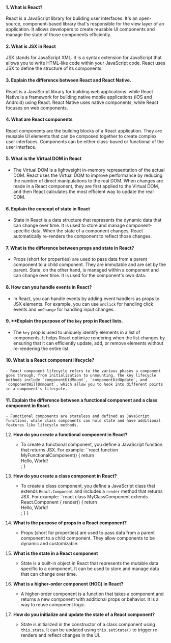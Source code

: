 #### 1. What is React?
   React is a JavaScript library for building user interfaces.  It's an open-source, component-based library that's responsible for the view layer of an application. It allows developers to create reusable UI components and manage the state of those components efficiently.

#### 2. What is JSX in React
   JSX stands for JavaScript XML. It is a syntax extension for JavaScript that allows you to write HTML-like code within your JavaScript code. React uses JSX to define the structure of its components.   
          
#### 3. Explain the difference between React and React Native.
   React is a JavaScript library for building web applications. while React Native is a framework for building native mobile applications (iOS and Android) using React. React Native uses native components, while React focuses on web components.

#### 4. What are React components
   React components are the building blocks of a React application. They are reusable UI elements that can be composed together to create complex user interfaces. Components can be either class-based or functional of the user interface.

#### 5. What is the Virtual DOM in React
   - The Virtual DOM is a lightweight in-memory representation of the actual DOM. React uses the Virtual DOM to improve performance by reducing the number of direct manipulations to the real DOM. When changes are made in a React component, they are first applied to the Virtual DOM, and then React calculates the most efficient way to update the real DOM.

#### 6. Explain the concept of state in React
   - State in React is a data structure that represents the dynamic data that can change over time. It is used to store and manage component-specific data. When the state of a component changes, React automatically re-renders the component to reflect those changes.

#### 7. What is the difference between props and state in React?
   - Props (short for properties) are used to pass data from a parent component to a child component. They are immutable and are set by the parent. State, on the other hand, is managed within a component and can change over time. It is used for the component's own data.

#### 8. How can you handle events in React?
   - In React, you can handle events by adding event handlers as props to JSX elements. For example, you can use `onClick` for handling click events and `onChange` for handling input changes.

#### 9. **Explain the purpose of the `key` prop in React lists.
   - The `key` prop is used to uniquely identify elements in a list of components. It helps React optimize rendering when the list changes by ensuring that it can efficiently update, add, or remove elements without re-rendering the entire list.

#### 10. What is a React component lifecycle?
    - React component lifecycle refers to the various phases a component goes through, from initialization to unmounting. The key lifecycle methods include `componentDidMount`, `componentDidUpdate`, and `componentWillUnmount`, which allow you to hook into different points in a component's lifecycle.

#### 11. **Explain the difference between a functional component and a class component in React.**
    - Functional components are stateless and defined as JavaScript functions, while class components can hold state and have additional features like lifecycle methods.

12. **How do you create a functional component in React?**
    - To create a functional component, you define a JavaScript function that returns JSX. For example:
    ``react
        function MyFunctionalComponent() {
            return <div>Hello, World!</div>;
        }

13. **How do you create a class component in React?**
    - To create a class component, you define a JavaScript class that extends `React.Component` and includes a `render` method that returns JSX. For example:
    ``react
    class MyClassComponent extends React.Component {
    render() {
        return <div>Hello, World!</div>;
        }
    }

14. **What is the purpose of props in a React component?**
    - Props (short for properties) are used to pass data from a parent component to a child component. They allow components to be dynamic and customizable.

15. **What is the state in a React component**
    - State is a built-in object in React that represents the mutable data specific to a component. It can be used to store and manage data that can change over time.

16. **What is a higher-order component (HOC) in React?**
    - A higher-order component is a function that takes a component and returns a new component with additional props or behavior. It is a way to reuse component logic.

17. **How do you initialize and update the state of a React component?**
    - State is initialized in the constructor of a class component using `this.state`. It can be updated using `this.setState()` to trigger re-renders and reflect changes in the UI.          
